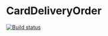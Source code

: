 # CardDeliveryOrder
[![Build status](https://ci.appveyor.com/api/projects/status/t52juhx7p0dcuoaw?svg=true)](https://ci.appveyor.com/project/AnnaAndreeva92/carddeliveryorder)
